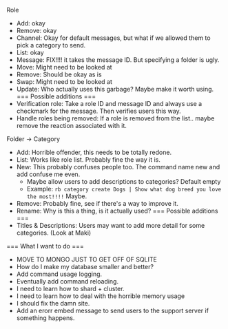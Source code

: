 Role
 - Add: okay
 - Remove: okay
 - Channel: Okay for default messages, but what if we allowed them to pick a category to send.
 - List: okay
 - Message: FIX!!!! it takes the message ID. But specifying a folder is ugly.
 - Move: Might need to be looked at
 - Remove: Should be okay as is
 - Swap: Might need to be looked at
 - Update: Who actually uses this garbage? Maybe make it worth using.
=== Possible additions ===
 - Verification role:
   Take a role ID and message ID and always use a checkmark for the message. 
   Then verifies users this way.
 - Handle roles being removed:
   If a role is removed from the list.. maybe remove the reaction associated with it.

Folder -> Category
 - Add: Horrible offender, this needs to be totally redone.
 - List: Works like role list. Probably fine the way it is.
 - New: This probably confuses people too. The command name new and add confuse me even.
   * Maybe allow users to add descriptions to categories? Default empty
   * Example: `rb category create Dogs | Show what dog breed you love the most!!!!` Maybe.
 - Remove: Probably fine, see if there's a way to improve it.
 - Rename: Why is this a thing, is it actually used?
=== Possible additions ===
 - Titles & Descriptions:
   Users may want to add more detail for some categories. (Look at Maki)

=== What I want to do ===
 - MOVE TO MONGO JUST TO GET OFF OF SQLITE
 - How do I make my database smaller and better?
 - Add command usage logging.
 - Eventually add command reloading.
 - I need to learn how to shard + cluster.
 - I need to learn how to deal with the horrible memory usage
 - I should fix the damn site.
 - Add an erorr embed message to send users to the support server if something happens.